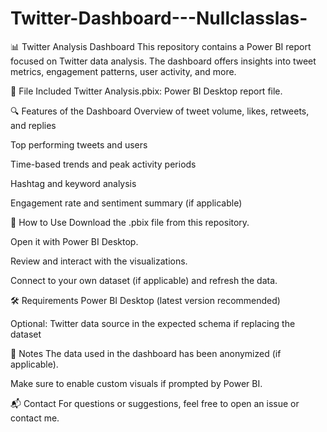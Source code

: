 # Twitter-Dashboard---Nullclasslas-

📊 Twitter Analysis Dashboard
This repository contains a Power BI report focused on Twitter data analysis. The dashboard offers insights into tweet metrics, engagement patterns, user activity, and more.

📁 File Included
Twitter Analysis.pbix: Power BI Desktop report file.

🔍 Features of the Dashboard
Overview of tweet volume, likes, retweets, and replies

Top performing tweets and users

Time-based trends and peak activity periods

Hashtag and keyword analysis

Engagement rate and sentiment summary (if applicable)

🚀 How to Use
Download the .pbix file from this repository.

Open it with Power BI Desktop.

Review and interact with the visualizations.

Connect to your own dataset (if applicable) and refresh the data.

🛠️ Requirements
Power BI Desktop (latest version recommended)

Optional: Twitter data source in the expected schema if replacing the dataset

📌 Notes
The data used in the dashboard has been anonymized (if applicable).

Make sure to enable custom visuals if prompted by Power BI.

📬 Contact
For questions or suggestions, feel free to open an issue or contact me.

